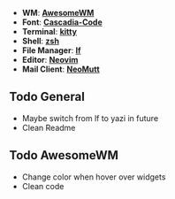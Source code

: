 + **WM**: [**AwesomeWM**](https://github.com/awesomeWM/awesome/)
+ **Font**: [**Cascadia-Code**](https://github.com/microsoft/cascadia-code)
+ **Terminal**: [**kitty**](https://sw.kovidgoyal.net/kitty/)
+ **Shell**: [**zsh**](https://wiki.archlinux.org/index.php/Zsh)
+ **File Manager**: [**lf**](https://github.com/gokcehan/lf)
+ **Editor**: [**Neovim**](https://github.com/neovim/neovim/)
+ **Mail Client**: [**NeoMutt**](https://github.com/neomutt/neomutt)

## Todo General
* Maybe switch from lf to yazi in future
* Clean Readme

## Todo AwesomeWM
* Change color when hover over widgets
* Clean code
